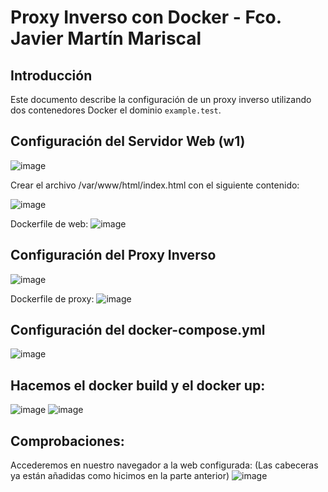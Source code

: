 # **Proxy Inverso con Docker - Fco. Javier Martín Mariscal**

## **Introducción**
Este documento describe la configuración de un proxy inverso utilizando dos contenedores Docker  el dominio `example.test`.

## **Configuración del Servidor Web (w1)**
![image](https://github.com/user-attachments/assets/56ac2015-3901-4b16-a7d9-a93ab2bbbeb5)

Crear el archivo /var/www/html/index.html con el siguiente contenido:

![image](https://github.com/user-attachments/assets/da80eae0-a299-4c43-99b2-a913aeec5611)

Dockerfile de web:
![image](https://github.com/user-attachments/assets/eef90789-49ba-48e3-b2e6-ca00231d5eec)

## **Configuración del Proxy Inverso**
![image](https://github.com/user-attachments/assets/0afb9d17-a417-4770-83d5-7758276e0266)

Dockerfile de proxy:
![image](https://github.com/user-attachments/assets/b64e28da-32b8-4ac1-af06-0cdf5109e05d)

## **Configuración del docker-compose.yml**
![image](https://github.com/user-attachments/assets/2dea23ed-63d0-4653-98a4-e9458bfd67b0)

## **Hacemos el docker build y el docker up:**
![image](https://github.com/user-attachments/assets/2cf3c3fa-5922-4035-9496-4d07d368a5d5)
![image](https://github.com/user-attachments/assets/badf297b-fdc9-4c55-947f-104a750d72e0)

## **Comprobaciones:**
Accederemos en nuestro navegador a la web configurada: (Las cabeceras ya están añadidas como hicimos en la parte anterior)
![image](https://github.com/user-attachments/assets/051e8a62-85d5-4e48-b3c7-410bd15d3301)














